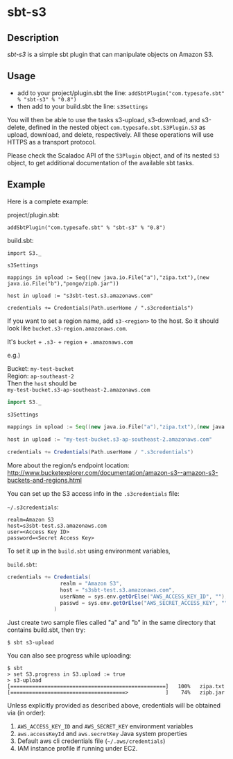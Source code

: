 # sbt-s3

## Description

*sbt-s3* is a simple sbt plugin that can manipulate objects on Amazon S3.

## Usage

* add to your project/plugin.sbt the line:
   `addSbtPlugin("com.typesafe.sbt" % "sbt-s3" % "0.8")`
* then add to your build.sbt the line:
   `s3Settings`
 
You will then be able to use the tasks s3-upload, s3-download, and s3-delete, defined
in the nested object `com.typesafe.sbt.S3Plugin.S3` as upload, download, and delete, respectively.
All these operations will use HTTPS as a transport protocol.
 
Please check the Scaladoc API of the `S3Plugin` object, and of its nested `S3` object,
to get additional documentation of the available sbt tasks.

## Example

Here is a complete example:

project/plugin.sbt:
    
    addSbtPlugin("com.typesafe.sbt" % "sbt-s3" % "0.8")

build.sbt:

    import S3._

    s3Settings

    mappings in upload := Seq((new java.io.File("a"),"zipa.txt"),(new java.io.File("b"),"pongo/zipb.jar"))

    host in upload := "s3sbt-test.s3.amazonaws.com"

    credentials += Credentials(Path.userHome / ".s3credentials")

If you want to set a region name, add `s3-<region>` to the host. So it should look like `bucket.s3-region.amazonaws.com`.

It's `bucket` + `.s3-` + `region` + `.amazonaws.com`

e.g.)

Bucket: `my-test-bucket`<br>
Region: `ap-southeast-2`<br>
Then the `host` should be<br>
`my-test-bucket.s3-ap-southeast-2.amazonaws.com`

```scala
import S3._

s3Settings

mappings in upload := Seq((new java.io.File("a"),"zipa.txt"),(new java.io.File("b"),"pongo/zipb.jar"))

host in upload := "my-test-bucket.s3-ap-southeast-2.amazonaws.com"

credentials += Credentials(Path.userHome / ".s3credentials")
```

More about the region/s endpoint location: http://www.bucketexplorer.com/documentation/amazon-s3--amazon-s3-buckets-and-regions.html

You can set up the S3 access info in the `.s3credentials` file:

`~/.s3credentials`:

    realm=Amazon S3
    host=s3sbt-test.s3.amazonaws.com
    user=<Access Key ID>
    password=<Secret Access Key>
    
To set it up in the `build.sbt` using environment variables,

`build.sbt`:
```scala
credentials += Credentials(
                 realm = "Amazon S3",
                 host = "s3sbt-test.s3.amazonaws.com",
                 userName = sys.env.getOrElse("AWS_ACCESS_KEY_ID", ""),
                 passwd = sys.env.getOrElse("AWS_SECRET_ACCESS_KEY", "")
               )
```


Just create two sample files called "a" and "b" in the same directory that contains build.sbt, then try:

    $ sbt s3-upload
    
You can also see progress while uploading:

    $ sbt
    > set S3.progress in S3.upload := true
    > s3-upload
    [==================================================]   100%   zipa.txt
    [=====================================>            ]    74%   zipb.jar

Unless explicitly provided as described above, credentials will be obtained via (in order):

1. `AWS_ACCESS_KEY_ID` and `AWS_SECRET_KEY` environment variables
2. `aws.accessKeyId` and `aws.secretKey` Java system properties 
3. Default aws cli credentials file (`~/.aws/credentials`)
4. IAM instance profile if running under EC2.
